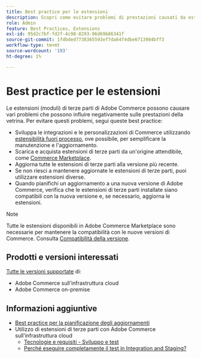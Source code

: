 ```yaml
---
title: Best practice per le estensioni
description: Scopri come evitare problemi di prestazioni causati da estensioni Adobe Commerce di terze parti.
role: Admin
feature: Best Practices, Extensions
exl-id: 95d2c7bf-fd2f-4c98-8293-96d69b86341f
source-git-commit: 1fdbded7738365593ef7da64f4dbe6713984bff3
workflow-type: tm+mt
source-wordcount: '193'
ht-degree: 1%

---
```


# Best practice per le estensioni

Le estensioni (moduli) di terze parti di Adobe Commerce possono causare vari problemi che possono influire negativamente sulle prestazioni della vetrina. Per evitare questi problemi, segui queste best practice:

- Sviluppa le integrazioni e le personalizzazioni di Commerce utilizzando [estensibilità fuori processo](https://developer.adobe.com/commerce/extensibility/), ove possibile, per semplificare la manutenzione e l&#39;aggiornamento.
- Scarica e acquista estensioni di terze parti da un&#39;origine attendibile, come [Commerce Marketplace](https://marketplace.magento.com/extensions.html).
- Aggiorna tutte le estensioni di terze parti alla versione più recente.
- Se non riesci a mantenere aggiornate le estensioni di terze parti, puoi utilizzare estensioni diverse.
- Quando pianifichi un aggiornamento a una nuova versione di Adobe Commerce, verifica che le estensioni di terze parti installate siano compatibili con la nuova versione e, se necessario, aggiorna le estensioni.

>[!NOTE]
>
> Tutte le estensioni disponibili in Adobe Commerce Marketplace sono necessarie per mantenere la compatibilità con le nuove versioni di Commerce. Consulta [Compatibilità della versione](https://developer.adobe.com/commerce/marketplace/guides/sellers/compatibility/releases/).

## Prodotti e versioni interessati

[Tutte le versioni supportate](../../../release/versions.md) di:

- Adobe Commerce sull’infrastruttura cloud
- Adobe Commerce on-premise

## Informazioni aggiuntive

- [Best practice per la pianificazione degli aggiornamenti](../../../upgrade/prepare/best-practices.md)
- Utilizzo di estensioni di terze parti con Adobe Commerce sull’infrastruttura cloud
   - [Tecnologie e requisiti - Sviluppo e test](https://experienceleague.adobe.com/it/docs/commerce-cloud-service/user-guide/develop/overview#cloud-req-devtest)
   - [Perché eseguire completamente il test in Integration and Staging?](https://experienceleague.adobe.com/it/docs/commerce-cloud-service/user-guide/launch/overview#why-test-fully-in-integration-staging-and-production)
